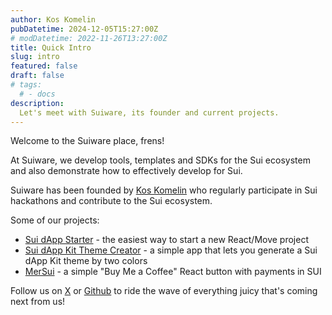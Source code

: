 ```yaml
---
author: Kos Komelin
pubDatetime: 2024-12-05T15:27:00Z
# modDatetime: 2022-11-26T13:27:00Z
title: Quick Intro
slug: intro
featured: false
draft: false
# tags:
  # - docs
description:
  Let's meet with Suiware, its founder and current projects.
---
```


Welcome to the Suiware place, frens! 

At Suiware, we develop tools, templates and SDKs for the Sui ecosystem and also demonstrate how to effectively develop for Sui.

Suiware has been founded by [Kos Komelin](https://x.com/kkomelin) who regularly participate in Sui hackathons and contribute to the Sui ecosystem.

Some of our projects:

- [Sui dApp Starter](https://sui-dapp-starter.dev) - the easiest way to start a new React/Move project
- [Sui dApp Kit Theme Creator](https://sui-dapp-kit-theme-creator.app) - a simple app that lets you generate a Sui dApp Kit theme by two colors
- [MerSui](https://mersui.xyz) - a simple "Buy Me a Coffee" React button with payments in SUI

Follow us on [X](https://x.com/suiware_) or [Github](https://github.com/suiware) to ride the wave of everything juicy that's coming next from us!
